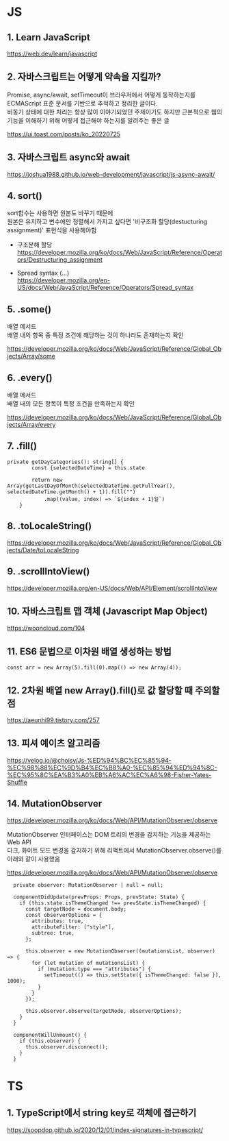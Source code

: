 # JS

## 1. Learn JavaScript

<https://web.dev/learn/javascript>

## 2. 자바스크립트는 어떻게 약속을 지킬까?

Promise, async/await, setTimeout이 브라우저에서 어떻게 동작하는지를 ECMAScript 표준 문서를 기반으로 추적하고 정리한 글이다.    
비동기 상태에 대한 처리는 항상 많이 이야기되었던 주제이기도 하지만 근본적으로 웹의 기능을 이해하기 위해 어떻게 접근해야 하는지를 알려주는 좋은 글   

<https://ui.toast.com/posts/ko_20220725>   


## 3. 자바스크립트 async와 await   

<https://joshua1988.github.io/web-development/javascript/js-async-await/>   


## 4. sort()
sort함수는 사용하면 원본도 바꾸기 때문에    
원본은 유지하고 변수에만 정렬해서 가지고 싶다면 '비구조화 할당(destucturing assignment)' 표현식을 사용해야함   

* 구조분해 할당   
<https://developer.mozilla.org/ko/docs/Web/JavaScript/Reference/Operators/Destructuring_assignment>

* Spread syntax (...)   
<https://developer.mozilla.org/en-US/docs/Web/JavaScript/Reference/Operators/Spread_syntax>  


## 5. .some()
배열 메서드   
배열 내의 항목 중 특정 조건에 해당하는 것이 하나라도 존재하는지 확인      

<https://developer.mozilla.org/ko/docs/Web/JavaScript/Reference/Global_Objects/Array/some> 


## 6. .every()
배열 메서드   
배열 내의 모든 항목이 특정 조건을 만족하는지 확인   

<https://developer.mozilla.org/ko/docs/Web/JavaScript/Reference/Global_Objects/Array/every>


## 7. .fill()   

```TS
private getDayCategories(): string[] {
        const {selectedDateTime} = this.state

        return new Array(getLastDayOfMonth(selectedDateTime.getFullYear(), selectedDateTime.getMonth() + 1)).fill("")
            .map((value, index) => `${index + 1}일`)
    }
```

## 8. .toLocaleString()

<https://developer.mozilla.org/ko/docs/Web/JavaScript/Reference/Global_Objects/Date/toLocaleString>    

## 9. .scrollIntoView()
<https://developer.mozilla.org/en-US/docs/Web/API/Element/scrollIntoView>

## 10. 자바스크립트 맵 객체 (Javascript Map Object)    
<https://wooncloud.com/104>    

## 11. ES6 문법으로 이차원 배열 생성하는 방법   

```TS 
const arr = new Array(5).fill(0).map(() => new Array(4));
```

## 12. 2차원 배열 new Array().fill()로 값 할당할 때 주의할 점   

<https://aeunhi99.tistory.com/257>   


## 13. 피셔 예이츠 알고리즘

<https://velog.io/@choisy/Js-%ED%94%BC%EC%85%94-%EC%98%88%EC%9D%B4%EC%B8%A0-%EC%85%94%ED%94%8C-%EC%95%8C%EA%B3%A0%EB%A6%AC%EC%A6%98-Fisher-Yates-Shuffle>   

## 14. MutationObserver
<https://developer.mozilla.org/ko/docs/Web/API/MutationObserver/observe>   

MutationObserver 인터페이스는 DOM 트리의 변경을 감지하는 기능을 제공하는 Web API   
다크, 화이트 모드 변경을 감지하기 위해 리액트에서 MutationObserver.observe()를 아래와 같이 사용했음   

<https://developer.mozilla.org/ko/docs/Web/API/MutationObserver/observe>   

```TS
  private observer: MutationObserver | null = null;

  componentDidUpdate(prevProps: Props, prevState: State) {
    if (this.state.isThemeChanged !== prevState.isThemeChanged) {
      const targetNode = document.body;
      const observerOptions = {
        attributes: true,
        attributeFilter: ["style"],
        subtree: true,
      };

      this.observer = new MutationObserver((mutationsList, observer) => {
        for (let mutation of mutationsList) {
          if (mutation.type === "attributes") {
            setTimeout(() => this.setState({ isThemeChanged: false }), 1000);
          }
        }
      });

      this.observer.observe(targetNode, observerOptions);
    }
  }

  componentWillUnmount() {
    if (this.observer) {
      this.observer.disconnect();
    }
  }

```


# TS

## 1. TypeScript에서 string key로 객체에 접근하기   
<https://soopdop.github.io/2020/12/01/index-signatures-in-typescript/>
